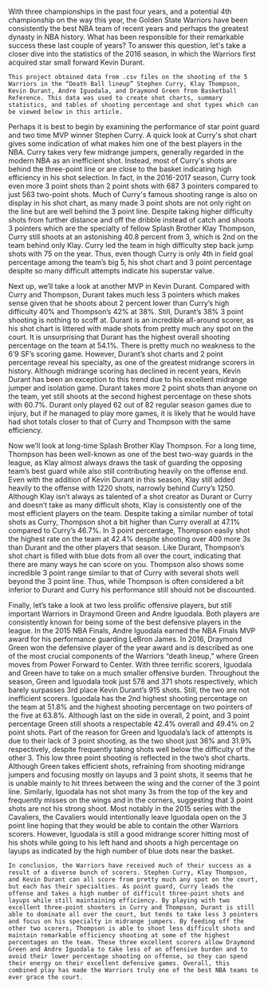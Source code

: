 With three championships in the past four years, and a potential 4th championship on the way this year, the Golden State Warriors have been consistently the best NBA team of recent years and perhaps the greatest dynasty in NBA history. What has been responsible for their remarkable success these last couple of years? To answer this question, let's take a closer dive into the statistics of the 2016 season, in which the Warriors first acquired star small forward Kevin Durant.

    This project obtained data from .csv files on the shooting of the 5 Warriors in the “Death Ball lineup” Stephen Curry, Klay Thompson, Kevin Durant, Andre Iguodala, and Draymond Green from Basketball Reference. This data was used to create shot charts, summary statistics, and tables of shooting percentage and shot types which can be viewed below in this article. 

Perhaps it is best to begin by examining the performance of star point guard and two time MVP winner Stephen Curry. A quick look at Curry's shot chart gives some indication of what makes him one of the best players in the NBA. Curry takes very few midrange jumpers, generally regarded in the modern NBA as an inefficient shot. Instead, most of Curry's shots are behind the three-point line or are close to the basket indicating high efficiency in his shot selection. In fact, in the 2016-2017 season, Curry took even more 3 point shots than 2 point shots with 687 3 pointers compared to just 563 two-point shots. Much of Curry's famous shooting range is also on display in his shot chart, as many made 3 point shots are not only right on the line but are well behind the 3 point line. Despite taking higher difficulty shots from further distance and off the dribble instead of catch and shoots 3 pointers which are the specialty of fellow Splash Brother Klay Thompson, Curry still shoots at an astonishing 40.8 percent from 3, which is 2nd on the team behind only Klay. Curry led the team in high difficulty step back jump shots with 75 on the year. Thus, even though Curry is only 4th in field goal percentage among the team’s big 5, his shot chart and 3 point percentage despite so many difficult attempts indicate his superstar value. 

Next up, we’ll take a look at another MVP in Kevin Durant. Compared with Curry and Thompson, Durant takes much less 3 pointers which makes sense given that he shoots about 2 percent lower than Curry’s high difficulty 40% and Thompson’s 42% at 38%. Still, Durant’s 38% 3 point shooting is nothing to scoff at. Durant is an incredible all-around scorer, as his shot chart is littered with made shots from pretty much any spot on the court. It is unsurprising that Durant has the highest overall shooting percentage on the team at 54.1%. There is pretty much no weakness to the 6’9 SF’s scoring game.  However, Durant’s shot charts and 2 point percentage reveal his specialty, as one of the greatest midrange scorers in history. Although midrange scoring has declined in recent years, Kevin Durant has been an exception to this trend due to his excellent midrange jumper and isolation game. Durant takes more 2 point shots than anyone on the team, yet still shoots at the second highest percentage on these shots with 60.7%. Durant only played 62 out of 82 regular season games due to injury, but if he managed to play more games, it is likely that he would have had shot totals closer to that of Curry and Thompson with the same efficiency. 

Now we’ll look at long-time Splash Brother Klay Thompson. For a long time, Thompson has been well-known as one of the best two-way guards in the league, as Klay almost always draws the task of guarding the opposing team’s best guard while also still contributing heavily on the offense end. Even with the addition of Kevin Durant in this season, Klay still added heavily to the offense with 1220 shots, narrowly behind Curry’s 1250. Although Klay isn’t always as talented of a shot creator as Durant or Curry and doesn’t take as many difficult shots, Klay is consistently one of the most efficient players on the team. Despite taking a similar number of total shots as Curry, Thompson shot a bit higher than Curry overall at 47.1% compared to Curry’s 46.7%. In 3 point percentage, Thompson easily shot the highest rate on the team at 42.4% despite shooting over 400 more 3s than Durant and the other players that season. Like Durant, Thompson’s shot chart is filled with blue dots from all over the court, indicating that there are many ways he can score on you. Thompson also shows some incredible 3 point range similar to that of Curry with several shots well beyond the 3 point line. Thus, while Thompson is often considered a bit inferior to Durant and Curry his performance still should not be discounted. 


Finally, let’s take a look at two less prolific offensive players, but still important Warriors in Draymond Green and Andre Iguodala. Both players are consistently known for being some of the best defensive players in the league.  In the 2015 NBA Finals, Andre Iguodala earned the NBA Finals MVP award for his performance guarding LeBron James. In 2016, Draymond Green won the defensive player of the year award and is described as one of the most crucial components of the Warriors “death lineup,” where Green moves from Power Forward to Center. With three terrific scorers, Iguodala and Green have to take on a much smaller offensive burden. Throughout the season, Green and Iguodala took just 578 and 371 shots respectively, which barely surpasses 3rd place Kevin Durant’s 915 shots. Still, the two are not inefficient scorers. Iguodala has the 2nd highest shooting percentage on the team at 51.8% and the highest shooting percentage on two pointers of the five at 63.8%. Although last on the side in overall, 2 point, and 3 point percentage Green still shoots a respectable 42.4% overall and 49.4% on 2 point shots. Part of the reason for Green and Iguodala’s lack of attempts is due to their lack of 3 point shooting, as the two shoot just 36% and 31.9% respectively, despite frequently taking shots well below the difficulty of the other 3. This low three point shooting is reflected in the two’s shot charts. Although Green takes efficient shots, refraining from shooting midrange jumpers and focusing mostly on layups and 3 point shots, it seems that he is unable mainly to hit threes between the wing and the corner of the 3 point line.
Similarly, Iguodala has not shot many 3s from the top of the key and frequently misses on the wings and in the corners, suggesting that 3 point shots are not his strong shoot. Most notably in the 2015 series with the Cavaliers, the Cavaliers would intentionally leave Iguodala open on the 3 point line hoping that they would be able to contain the other Warriors scorers. However, Iguodala is still a good midrange scorer hitting most of his shots while going to his left hand and shoots a high percentage on layups as indicated by the high number of blue dots near the basket. 

    In conclusion, the Warriors have received much of their success as a result of a diverse bunch of scorers. Stephen Curry, Klay Thompson, and Kevin Durant can all score from pretty much any spot on the court, but each has their specialties. As point guard, Curry leads the offense and takes a high number of difficult three-point shots and layups while still maintaining efficiency. By playing with two excellent three-point shooters in Curry and Thompson, Durant is still able to dominate all over the court, but tends to take less 3 pointers and focus on his specialty in midrange jumpers. By feeding off the other two scorers, Thompson is able to shoot less difficult shots and maintain remarkable efficiency shooting at some of the highest percentages on the team. These three excellent scorers allow Draymond Green and Andre Iguodala to take less of an offensive burden and to avoid their lower percentage shooting on offense, so they can spend their energy on their excellent defensive games. Overall, this combined play has made the Warriors truly one of the best NBA teams to ever grace the court.


